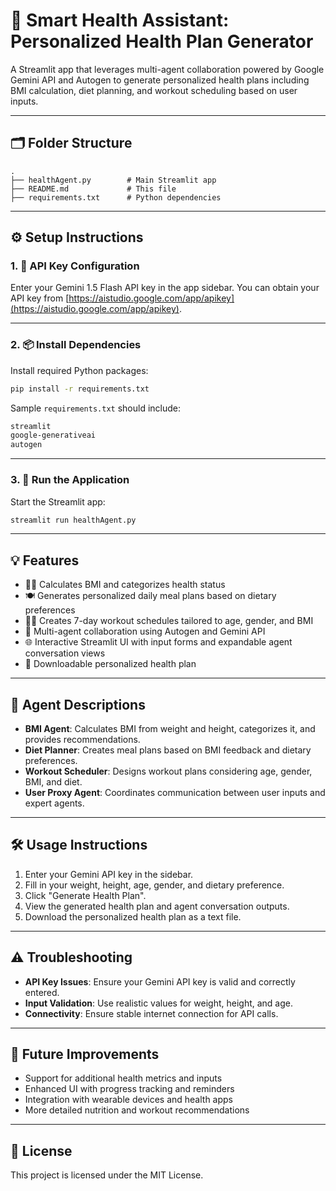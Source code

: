 # 🤖 Smart Health Assistant: Personalized Health Plan Generator

A Streamlit app that leverages multi-agent collaboration powered by Google Gemini API and Autogen to generate personalized health plans including BMI calculation, diet planning, and workout scheduling based on user inputs.

---

## 🗂 Folder Structure

```
.
├── healthAgent.py        # Main Streamlit app
├── README.md             # This file
├── requirements.txt      # Python dependencies
```

---

## ⚙️ Setup Instructions

### 1. 🔑 API Key Configuration

Enter your Gemini 1.5 Flash API key in the app sidebar. You can obtain your API key from [https://aistudio.google.com/app/apikey](https://aistudio.google.com/app/apikey).

---

### 2. 📦 Install Dependencies

Install required Python packages:

```bash
pip install -r requirements.txt
```

Sample `requirements.txt` should include:

```txt
streamlit
google-generativeai
autogen
```

---

### 3. 🏁 Run the Application

Start the Streamlit app:

```bash
streamlit run healthAgent.py
```

---

## 💡 Features

* 🏋️‍♂️ Calculates BMI and categorizes health status
* 🍽️ Generates personalized daily meal plans based on dietary preferences
* 🏃‍♀️ Creates 7-day workout schedules tailored to age, gender, and BMI
* 🤖 Multi-agent collaboration using Autogen and Gemini API
* 🌐 Interactive Streamlit UI with input forms and expandable agent conversation views
* 💾 Downloadable personalized health plan

---

## 🤖 Agent Descriptions

- **BMI Agent**: Calculates BMI from weight and height, categorizes it, and provides recommendations.
- **Diet Planner**: Creates meal plans based on BMI feedback and dietary preferences.
- **Workout Scheduler**: Designs workout plans considering age, gender, BMI, and diet.
- **User Proxy Agent**: Coordinates communication between user inputs and expert agents.

---

## 🛠️ Usage Instructions

1. Enter your Gemini API key in the sidebar.
2. Fill in your weight, height, age, gender, and dietary preference.
3. Click "Generate Health Plan".
4. View the generated health plan and agent conversation outputs.
5. Download the personalized health plan as a text file.

---

## ⚠️ Troubleshooting

* **API Key Issues**: Ensure your Gemini API key is valid and correctly entered.
* **Input Validation**: Use realistic values for weight, height, and age.
* **Connectivity**: Ensure stable internet connection for API calls.

---

## 🧪 Future Improvements

* Support for additional health metrics and inputs
* Enhanced UI with progress tracking and reminders
* Integration with wearable devices and health apps
* More detailed nutrition and workout recommendations

---

## 📄 License

This project is licensed under the MIT License.
